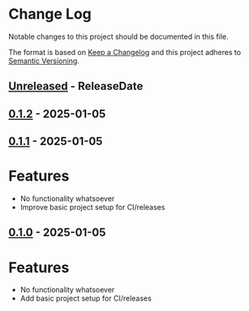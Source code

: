 <!--
SPDX-License-Identifier: GPL-3.0-or-latere
Copyright (C) 2024 Tobias Hunger <tobias.hunger@gmail.com>
-->

# Change Log

Notable changes to this project should be documented in this file.

The format is based on [Keep a Changelog](http://keepachangelog.com/)
and this project adheres to [Semantic Versioning](http://semver.org/).

<!-- next-header -->

## [Unreleased] - ReleaseDate

## [0.1.2] - 2025-01-05

## [0.1.1] - 2025-01-05

# Features

- No functionality whatsoever
- Improve basic project setup for CI/releases

## [0.1.0] - 2025-01-05

# Features

- No functionality whatsoever
- Add basic project setup for CI/releases

<!-- next-url -->

[Unreleased]: https://github.com/hunger/multi-ls/compare/v0.1.2...HEAD
[0.1.2]: https://github.com/hunger/multi-ls/compare/v0.1.1...v0.1.2
[0.1.1]: https://github.com/hunger/multi-ls/compare/v0.1.0...v0.1.1
[0.1.0]: https://github.com/hunger/multi-ls/compare/4b825dc642cb6eb9a060e54bf8d69288fbee4904...v0.1.0
